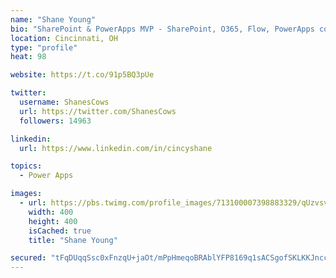 ```yaml
---
name: "Shane Young"
bio: "SharePoint & PowerApps MVP - SharePoint, O365, Flow, PowerApps consulting? @PowerApps911 | Pure Snark? You found it."
location: Cincinnati, OH
type: "profile"
heat: 98

website: https://t.co/91p5BQ3pUe

twitter:
  username: ShanesCows
  url: https://twitter.com/ShanesCows
  followers: 14963

linkedin:
  url: https://www.linkedin.com/in/cincyshane

topics:
  - Power Apps

images:
  - url: https://pbs.twimg.com/profile_images/713100007398883329/qUzvsvQ3_400x400.jpg
    width: 400
    height: 400
    isCached: true
    title: "Shane Young"

secured: "tFqDUqqSsc0xFnzqU+jaOt/mPpHmeqoBRAblYFP8169q1sACSgofSKLKKJncc6VMr2rlS4xUsXRRtE0Ucq8/gDJVKWpenla4RON2ezfBsNT4mQSRHX8uwk5KnN2fxHOLckO7FkjunLBkI0jIdg+MTVMHADOtQoQ2EpnWwtS4a2LuzSapKNxr79DvQV0ip82HLqD/Qt4oPIXtH47vXfb0pAv4t9AShtTqBKFy0BSNcKtsY6jeiLq2ukIRLRgbFbibjiRAkCS4XoyPkfjLGQgMhAEgnGug1yqhaxzfftRKXK9G4EqQToWZ0M3ly8B6FVm6vT2rKaOn7A9W7LPBoeuP1/GJ6e0QvTxVtqYYPxToBkHND6B873sZL+mnFPSC4yh/z1TpihmwD5s/OkOMDKs9XCSBFdDJcAnfAjSUIZdIVwI=;n4x9bWHXySqEZEQgwHzDxQ=="
---
```


